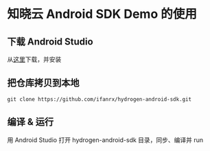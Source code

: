 ﻿# 知晓云 Android SDK Demo 的使用

## 下载 Android Studio
从[这里](https://developer.android.com/studio)下载，并安装

## 把仓库拷贝到本地
```shell
git clone https://github.com/ifanrx/hydrogen-android-sdk.git
```

## 编译 & 运行
用 Android Studio 打开 hydrogen-android-sdk 目录，同步、编译并 run


